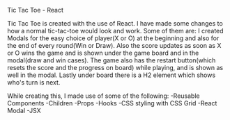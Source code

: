 Tic Tac Toe - React



Tic Tac Toe is created with the use of React. I have made some changes to how a normal tic-tac-toe would look and work. Some of them are: I created Modals for the easy choice of player(X or O) at the beginning and also for the end of every round(Win or Draw). Also the score updates as soon as X or O wins the game and is shown under the game board and in the modal(draw and win cases). The game also has the restart button(which resets the score and the progress on board) while playing, and is shown as well in the modal. Lastly under board there is a H2 element which shows who's turn is next.


While creating this, I made use of some of the following:
-Reusable Components
-Children
-Props
-Hooks
-CSS styling with CSS Grid
-React Modal
-JSX
